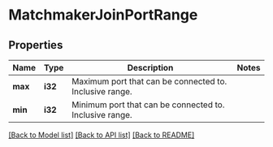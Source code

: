 # MatchmakerJoinPortRange

## Properties

Name | Type | Description | Notes
------------ | ------------- | ------------- | -------------
**max** | **i32** | Maximum port that can be connected to. Inclusive range. | 
**min** | **i32** | Minimum port that can be connected to. Inclusive range. | 

[[Back to Model list]](../README.md#documentation-for-models) [[Back to API list]](../README.md#documentation-for-api-endpoints) [[Back to README]](../README.md)


